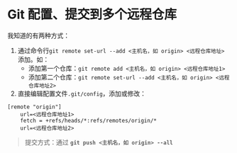# Git 配置、提交到多个远程仓库

我知道的有两种方式：

1. 通过命令行`git remote set-url --add <主机名，如 origin> <远程仓库地址>` 添加。如：
   - 添加第一个仓库：`git remote add <主机名，如 origin> <远程仓库地址1>`
   - 添加第二个仓库：`git remote set-url --add <主机名，如 origin> <远程仓库地址2>`
2. 直接编辑配置文件`.git/config`，添加或修改：

```properties
[remote "origin"]
	url=<远程仓库地址1>
	fetch = +refs/heads/*:refs/remotes/origin/*
	url=<远程仓库地址2>
```

> 提交方式：通过 **`git push <主机名，如 origin> --all`**